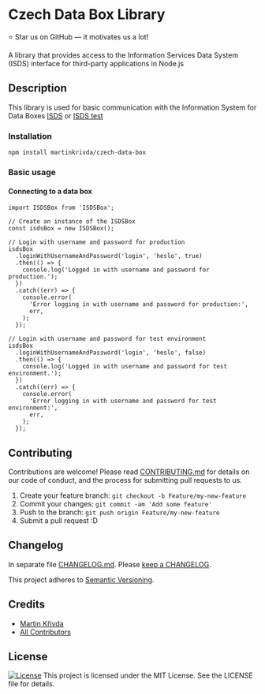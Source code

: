 # Czech Data Box Library

⭐ Star us on GitHub — it motivates us a lot!

A library that provides access to the Information Services Data System (ISDS) interface for third-party applications in Node.js

## Description

This library is used for basic communication with the Information System for Data Boxes [ISDS](https://mojedatovaschranka.cz/) or [ISDS test](https://czebox.cz/)

### Installation

`npm install martinkrivda/czech-data-box`

### Basic usage

#### Connecting to a data box

```node
import ISDSBox from 'ISDSBox';

// Create an instance of the ISDSBox
const isdsBox = new ISDSBox();

// Login with username and password for production
isdsBox
  .loginWithUsernameAndPassword('login', 'heslo', true)
  .then(() => {
    console.log('Logged in with username and password for production.');
  })
  .catch((err) => {
    console.error(
      'Error logging in with username and password for production:',
      err,
    );
  });

// Login with username and password for test environment
isdsBox
  .loginWithUsernameAndPassword('login', 'heslo', false)
  .then(() => {
    console.log('Logged in with username and password for test environment.');
  })
  .catch((err) => {
    console.error(
      'Error logging in with username and password for test environment:',
      err,
    );
  });
```

## Contributing

Contributions are welcome! Please read [CONTRIBUTING.md](./CONTRIBUTING.md) for details on our code of conduct, and the process for submitting pull requests to us.

1. Create your feature branch: `git checkout -b Feature/my-new-feature`
2. Commit your changes: `git commit -am 'Add some feature'`
3. Push to the branch: `git push origin Feature/my-new-feature`
4. Submit a pull request :D

## Changelog

In separate file [CHANGELOG.md](CHANGELOG.md). Please [keep a CHANGELOG](https://keepachangelog.com/).

This project adheres to [Semantic Versioning](https://semver.org/).

## Credits

- [Martin Křivda](https://github.com/martinkrivda)
- [All Contributors](https://github.com/martinkrivda/czech-data-box/graphs/contributors)

## License

[![License](https://img.shields.io/badge/license-MIT-blue.svg)](/LICENSE)
This project is licensed under the MIT License. See the LICENSE file for details.
